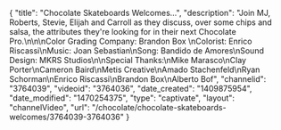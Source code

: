 {
    "title": "Chocolate Skateboards Welcomes...",
    "description": "Join MJ, Roberts, Stevie, Elijah and Carroll as they discuss, over some chips and salsa, the attributes they're looking for in their next Chocolate Pro.\n\n\nColor Grading Company: Brandon Box \nColorist: Enrico Riscassi\nMusic: Joan Sebastian\nSong: Bandido de Amores\nSound Design: MKRS Studios\n\nSpecial Thanks:\nMike Marasco\nClay Porter\nCameron Baird\nMetis Creative\nAmado Stachenfeld\nRyan Schorman\nEnrico Riscassi\nBrandon Box\nAlberto Bof",
    "channelid": "3764039",
    "videoid": "3764036",
    "date_created": "1409875954",
    "date_modified": "1470254375",
    "type": "captivate",
    "layout": "channelVideo",
    "url": "\/chocolate\/chocolate-skateboards-welcomes\/3764039-3764036"
}